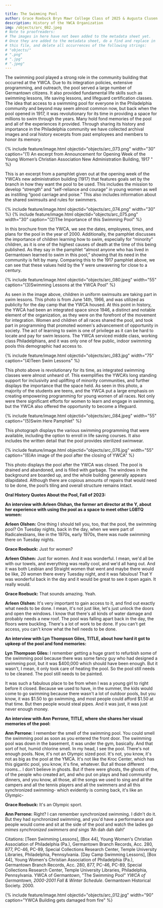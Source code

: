 ```yaml
---

title: The Swimming Pool
author: Grace Roebuck Bryn Mawr College Class of 2025 & Augusta Clusen Moses Bryn Mawr College Class of 2027
description: History of the YWCA Organization
img: /objects/arc_082.jpeg
# Note to proofreaders:
# The images in here have not been added to the metadata sheet yet.
# Once they are added to the metadata sheet, do a find and replace in
# this file, and delete all occurrences of the following strings:
# "objects/"
# ".png"
# ".jpg"
# ".jpeg"
---
```


The swimming pool played a strong role in the community building that occurred at the YWCA. Due to its integration policies, extensive programming, and outreach, the pool served a large number of Germantown citizens. It also provided fundamental life skills such as swimming lessons, life saving lessons, and lifeguard certification classes. The idea that access to a swimming pool for everyone in the Philadelphia community and beyond may seem almost common now, but back when the pool opened in 1917, it was revolutionary for its time in providing a space for millions to swim through the years. Many hold fond memories of the pool and all of the experiences it provided. Through sharing its history and importance in the Philadelphia community we have collected archival images and oral history excerpts from past employees and members to honor its memory.  

{% include feature/image.html objectid="objects/arc_073.png" width="30" caption="(1) An excerpt from Announcement for Opening Week of the Young Women’s Christian Association New Administration Building, 1917 " %}

This is an excerpt from a pamphlet given out at the opening week of the YWCA’s new administration building (1917) that features goals set by the branch in how they want the pool to be used. This includes the mission to develop “strength” and “self-reliance and courage” in young women as well as instilling “good carriage and poise.” This also includes information about the shared swimsuits and rules for swimmers. 

{% include feature/image.html objectid="objects/arc_074.png" width="30" %}
{% include feature/image.html objectid="objects/arc_075.png" width="30" caption="(2)The Importance of this Swimming Pool" %}

In this brochure from the YWCA, we see the dates, employees, times, and plans for the pool in the year of 2000. Additionally, the pamphlet discusses the importance of children learning how to swim, especially for “minority” children, as it is one of the highest causes of death at the time of this being published. As they say in the pamphlet “almost anyone who has lived in Germantown learned to swim in this pool,” showing that its need in the community is felt by many. Comparing this to the 1917 pamphlet above, we can see that these values held by the Y were unwavering for close to a century.

{% include feature/image.html objectid="objects/arc_080.jpeg" width="55" caption="(3)Swimming Lessons at the YWCA Pool" %}

As seen in the image above, children in uniform swimsuits are taking part in swim lessons. This photo is from June 14th, 1966, and was utilized as publicity for the day camp that the YWCA housed. At this point in history, the YWCA had been an integrated space since 1946, a distinct and notable element of the organization, as they were on the forefront of the movement for integration. Women and children of all races shared the pool, and took part in programming that promoted women's advancement of opportunity in society. The act of learning to swim is one of privilege as it can be hard to locate and pay for swim lessons. The YWCA serviced middle class, working class Philadelphians, and it was only one of few public, indoor swimming pools this demographic had access to. 

{% include feature/image.html objectid="objects/arc_083.jpg" width="75" caption="(4)Teen Swim Lessons" %}

This photo above is revolutionary for its time, as integrated swimming classes were almost unheard of. This exemplifies the YWCA’s long standing support for inclusivity and uplifting of minority communities, and further displays the importance that the space held. As seen in this photo, a majority of the students are teens, and the YWCA put a large emphasis on creating empowering programming for young women of all races. Not only were there significant efforts for women to learn and engage in swimming, but the YWCA also offered the opportunity to become a lifeguard. 


{% include feature/image.html objectid="objects/arc_084.jpeg" width="55" caption="(5)Swim Here Pamphlet" %}

This photograph displays the various swimming programming that were available, including the option to enroll in life saving courses. It also includes the written detail that the pool provides sterilized swimwear. <br/>

{% include feature/image.html objectid="objects/arc_076.jpg" width="55"  caption="(6)An image of the pool after the closing of YWCA" %}

This photo displays the pool after the YWCA was closed. The pool is drained and abandoned, and is filled with garbage. The windows in the background are boarded up, and the whole building generally appears dilapidated. Although there are copious amounts of repairs that would need to be done, the pool’s tiling and overall structure remains intact. 


**Oral History Quotes About the Pool, Fall of 2023:**

**An interview with Arleen Olshan, the former art director at the Y, about her experience with using the pool as a space to meet other LGBTQ women:**

**Arleen Olshen:** One thing I should tell you, too, that the pool, the swimming pool? On Tuesday nights, back in the day, when we were part of Radicalesbians, like in the 1970s, early 1970s, there was nude swimming there on Tuesday nights. 

**Grace Roebuck:** Just for women? 

**Arleen Olshen:** Just for women. And it was wonderful. I mean, we'd all be with our towels, and everything was really cool, and we'd all hang out. And it was both Lesbian and Straight women that went and maybe there would be like, 20 women there every Tuesday night, and it was fabulous! That Y was wonderful back in the day and it would be great to see it open again. It really would.

**Grace Roebuck:** That sounds amazing. Yeah.

**Arleen Olshen:** It's very important to gain access to it, and find out exactly what needs to be done. I mean, it's not just like, let's just unlock the doors and open the windows.  I know that there's all kinds of water damage and probably needs a new roof. The pool was falling apart back in the day, the floors were buckling. There's a lot of work to be done. If you can't get access, you can't know what the hell needs to be done.


**An interview with Lyn Thompson Giles, TITLE, about how hard it got to upkeep of the pool and fond memories:**

**Lyn Thompson Giles:** I remember getting a huge grant to refurbish some of the swimming pool because there was some fancy guy who had designed a swimming pool, but it was $400,000 which should have been enough. But it wasn't, I mean, it only took care of heating the pool. So the pool still needs to be cleaned. The pool still needs to be painted. 
  
It was such a fabulous place to be from when I was a young girl to right before it closed. Because we used to have, in the summer, the kids would come to go swimming because there wasn't a lot of outdoor pools, but you know, it was $1.50 to go swimming, and most people could afford $1.50 at that time. But then people would steal pipes. And it was just, it was just never enough money. 

**An interview with Ann Perrone, TITLE, where she shares her visual memories of the pool:**

**Ann Perrone:** I remember the smell of the swimming pool. You could smell the swimming pool as soon as you entered the front door. The swimming pool was down in the basement, it was under the gym, basically. And that sort of hot, humid chlorine smell. In my head, I see the pool. There's not enough pools. Now, it's not an Olympic sized pool. It's not, you know, it's not as big as the pool at the YMCA. It's not like the Kroc Center, which has this gigantic pool, you know, it's fine, whatever. But all those different rooms… I don't believe in ghosts. But if there were ghosts, the ghosts of the, of the people who created art, and who put on plays and had community dinners, and you know, all those, all the songs we used to sing and all the campers and all the tennis players and all the swimmers and all this synchronized swimming- which evidently is coming back, it's like an Olympic- 

**Grace Roebuck:** It's an Olympic sport. 

**Ann Perrone:** Right? I can remember synchronized swimming. I didn't do it. But they had synchronized swimming, and you'd have a performance and people would come and sit at the side of the pool and watch the ladies go *mimes synchronized swimmers and sings* ‘Ah dah dah dah!’


Citations:
[Teen Swimming Lessons], [Box 44], Young Women's Christian Association of Philadelphia (Pa.), Germantown Branch Records, Acc. 280, 877, PC-46, PC-89, Special Collections Research Center, Temple University Libraries, Philadelphia, Pennsylvania.
[Day Camp Swimming Lessons], [Box 44], Young Women's Christian Association of Philadelphia (Pa.), Germantown Branch Records, Acc. 280, 877, PC-46, PC-89, Special Collections Research Center, Temple University Libraries, Philadelphia, Pennsylvania.
YWCA of Germantown, "The Swimming Pool" _YWCA of Germantown, 2000-2001 Fall & Winter Schedule_. Germantown Historical Society. 2000. 

{% include feature/image.html objectid="objects/arc_012.jpg" width="90" caption="YWCA Building gets damaged from fire" %}
